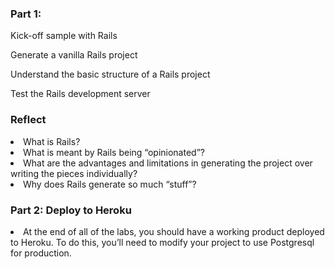 <h3>Part 1: </h3>
<p>
	Kick-off sample with Rails</p>
<p>Generate a vanilla Rails project</p>
<p>Understand the basic structure of a Rails project</p>
<p>Test the Rails development server</p>

<h3>Reflect</h3>
<li>What is Rails?</li>
<li>What is meant by Rails being “opinionated”?</li>
<li>What are the advantages and limitations in generating the project over writing the pieces individually?</li>
<li>Why does Rails generate so much “stuff”?</li>

<h3>Part 2: Deploy to Heroku</h3>

<li> At the end of all of the labs, you should have a working product deployed to Heroku. To do this, you’ll need to modify your project to use Postgresql for production.

</li>

